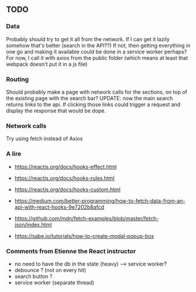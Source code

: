 ## TODO

### Data

Probably should try to get it all from the network.
If I can get it lazily somehow that's better (search in the API??)
If not, then getting everything in one go and making it available could be done in a service worker perhaps?
For now, I call it with axios from the public folder (which means at least that webpack doesn't put it in a js file)

### Routing

Should probably make a page with network calls for the sections, on top of the existing page with the search bar?
UPDATE: now the main search returns links to the api. If clicking those links could trigger a request and display the response that would be dope.

### Network calls

Try using fetch instead of Axios

### A lire

- https://reactjs.org/docs/hooks-effect.html
- https://reactjs.org/docs/hooks-rules.html
- https://reactjs.org/docs/hooks-custom.html

- https://medium.com/better-programming/how-to-fetch-data-from-an-api-with-react-hooks-9e7202b8afcd
- https://github.com/mdn/fetch-examples/blob/master/fetch-json/index.html
- https://sabe.io/tutorials/how-to-create-modal-popup-box

### Comments from Etienne the React instructor

- no need to have the db in the state (heavy) --> service worker?
- debounce ? (not on every hit)
- search button ?
- service worker (separate thread)
